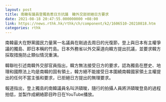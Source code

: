 ```yaml
---
layout: post
title: 南韓有議員登獨島惹日方抗議　韓外交部拒絕日方要求
date: 2021-08-18 20:47:55.000000000 +08:00
link: https://news.rthk.hk/rthk/ch/component/k2/1606510-20210818.htm
categories: rthk
---
```


南韓最大在野黨國民力量黨一名議員在剛過去周日的光復節，登上與日本有主權爭議的獨島、即日本稱的竹島。日本外務省以外交渠道向韓方提出抗議，並要求韓方採取措施防止類似情況重演。

韓聯社引述南韓外交部官員指出，韓方無法接受日方的要求，認為獨島在歷史、地理和國際法上均是南韓的固有領土，韓方絕不能接受日本圍繞南韓國家領土主權提出的任何不當主張和要求，已拒絕日方提出的無理要求。

報道指出，登上獨島的南韓議員名叫洪碩晙，隨行的拍攝人員將洪碩晙登島的過程拍低，並製作成網絡節目昨日在YouTube播放。
